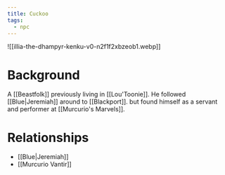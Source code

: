 ```yaml
---
title: Cuckoo
tags:
  - npc
---
```

![[illia-the-dhampyr-kenku-v0-n2f1f2xbzeob1.webp]]
# Background
A [[Beastfolk]] previously living in [[Lou'Toonie]]. He followed [[Blue|Jeremiah]] around to [[Blackport]]. but found himself as a servant and performer at [[Murcurio's Marvels]].

# Relationships
* [[Blue|Jeremiah]]
* [[Murcurio Vantir]]
